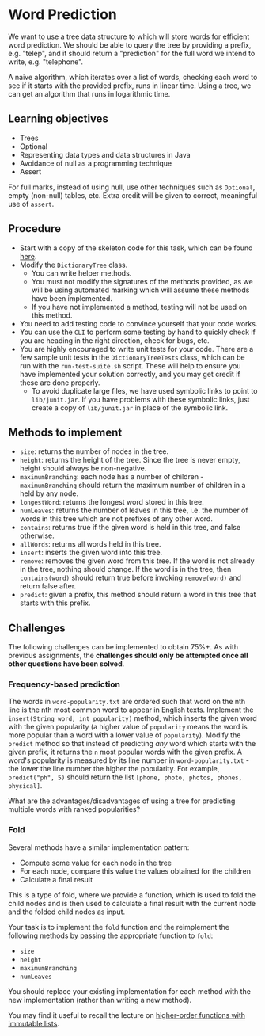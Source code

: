 # Word Prediction

We want to use a tree data structure to which will store words for efficient word prediction.
We should be able to query the tree by providing a prefix, e.g. "telep", and it should return
a "prediction" for the full word we intend to write, e.g. "telephone".

A naive algorithm, which iterates over a list of words, checking each word to see if it starts with the provided prefix,
runs in linear time. Using a tree, we can get an algorithm that runs in logarithmic time.

## Learning objectives

* Trees
* Optional
* Representing data types and data structures in Java
* Avoidance of null as a programming technique
* Assert

For full marks, instead of using null, use other techniques such as `Optional`, empty (non-null) tables, etc. Extra credit will be given to correct, meaningful use of `assert`.

## Procedure

* Start with a copy of the skeleton code for this task, which can be found [here](./skeleton-code).
* Modify the `DictionaryTree` class.
    * You can write helper methods.
    * You must not modify the signatures of the methods provided, as we will be using automated marking which will assume these methods have been implemented.
    * If you have not implemented a method, testing will not be used on this method.
* You need to add testing code to convince yourself that your code works.
* You can use the `CLI` to perform some testing by hand to quickly check if you are heading in the right direction, check for bugs, etc.
* You are highly encouraged to write unit tests for your code. There are a few sample unit tests in the `DictionaryTreeTests` class, which can be run with the `run-test-suite.sh` script. These will help to ensure you have implemented your solution correctly, and you may get credit if these are done properly.
    * To avoid duplicate large files, we have used symbolic links to point to `lib/junit.jar`. If you have problems with these symbolic links, just create a copy of `lib/junit.jar` in place of the symbolic link.

## Methods to implement

* `size`: returns the number of nodes in the tree.
* `height`: returns the height of the tree. Since the tree is never empty, height should always be non-negative.
* `maximumBranching`: each node has a number of children - `maximumBranching` should return the maximum number of children in a held by any node.
* `longestWord`: returns the longest word stored in this tree.
* `numLeaves`: returns the number of leaves in this tree, i.e. the number of words in this tree which are not prefixes of any other word.
* `contains`: returns true if the given word is held in this tree, and false otherwise.
* `allWords`: returns all words held in this tree.
* `insert`: inserts the given word into this tree.
* `remove`: removes the given word from this tree. If the word is not already in the tree, nothing should change. If the word is in the tree, then `contains(word)` should return true before invoking `remove(word)` and return false after.
* `predict`: given a prefix, this method should return a word in this tree that starts with this prefix.

## Challenges

The following challenges can be implemented to obtain 75%+.
As with previous assignments, the **challenges should only be attempted once all other questions have been solved**.

### Frequency-based prediction

The words in `word-popularity.txt` are ordered such that word on the nth line is the nth most common word to appear in English texts.
Implement the `insert(String word, int popularity)` method, which inserts the given word with the given popularity (a higher value of `popularity` means the word is more popular than a word with a lower value of `popularity`).
Modify the `predict` method so that instead of predicting *any* word which starts with the given prefix, it returns the `n` most popular words with the given prefix.
A word's popularity is measured by its line number in `word-popularity.txt` - the lower the line number the higher the popularity.
For example, `predict("ph", 5)` should return the list `[phone, photo, photos, phones, physical]`.

What are the advantages/disadvantages of using a tree for predicting multiple words with ranked popularities?

### Fold

Several methods have a similar implementation pattern:
* Compute some value for each node in the tree
* For each node, compare this value the values obtained for the children
* Calculate a final result

This is a type of fold, where we provide a function, which is used to fold the child nodes and is then used to calculate a final result with the current node and the folded child nodes as input.

Your task is to implement the `fold` function and the reimplement the following methods by passing the appropriate function to `fold`:
* `size`
* `height`
* `maximumBranching`
* `numLeaves`

You should replace your existing implementation for each method with the new implementation (rather than writing a new method).

You may find it useful to recall the lecture on [higher-order functions with immutable lists](https://git.cs.bham.ac.uk/mhe/SWW-2017-2018/tree/master/LectureNotesAndCode/ImmutableLists-higher-order).
